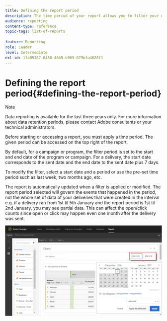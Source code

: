 ```yaml
---
title: Defining the report period
description: The time period of your report allows you to filter your data depending on the chosen dates.
audience: reporting
content-type: reference
topic-tags: list-of-reports

feature: Reporting
role: Leader
level: Intermediate
exl-id: 1fa05187-0488-4649-b903-079bfa4628f1
---
```

# Defining the report period{#defining-the-report-period}

>[!NOTE]
>
>Data reporting is available for the last three years only. For more information about data retention periods, please contact Adobe consultants or your technical administrators.

Before starting or accessing a report, you must apply a time period. The given period can be accessed on the top right of the report.

By default, for a campaign or program, the filter period is set to the start and end date of the program or campaign. For a delivery, the start date corresponds to the sent date and the end date to the sent date plus 7 days.

To modify the filter, select a start date and a period or use the pre-set time period such as last week, two months ago, etc.

The report is automatically updated when a filter is applied or modified. The report period selected will govern the events that happened in the period, not the whole set of data of your deliveries that were created in the interval e.g. if a delivery ran from 1st til 5th January and the report period is 1st til 2nd January, you may see partial data. This can affect the open/click counts since open or click may happen even one month after the delivery was sent. 

![](assets/campaign_reports_5.png)
